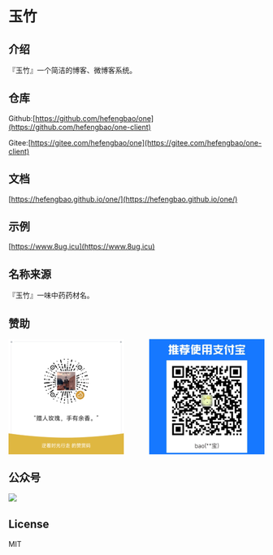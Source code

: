 # 玉竹

## 介绍

『玉竹』一个简洁的博客、微博客系统。

## 仓库

Github:[https://github.com/hefengbao/one](https://github.com/hefengbao/one-client)

Gitee:[https://gitee.com/hefengbao/one](https://gitee.com/hefengbao/one-client)

## 文档

[https://hefengbao.github.io/one/](https://hefengbao.github.io/one/)   

## 示例

[https://www.8ug.icu](https://www.8ug.icu)

## 名称来源

『玉竹』一味中药药材名。

## 赞助

<div style=" display: flex;justify-content: space-between;">
<img src="screenshot/wechatpay.png" style="width: 45%" alt="微信赞赏码">
<img src="screenshot/alipay.jpg" style="width: 45%" alt="支付宝赞赏码">
</div>

## 公众号

![](screenshot/公众号.png)

## License

MIT

